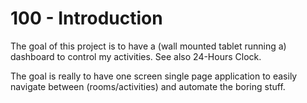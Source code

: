 # 100 - Introduction

The goal of this project is to have a (wall mounted tablet running a) dashboard to control my activities. See also 24-Hours Clock.

The goal is really to have one screen single page application to easily navigate between (rooms/activities) and automate the boring stuff.
